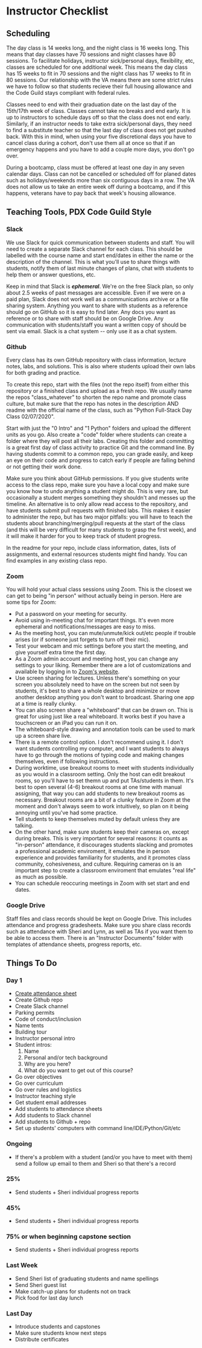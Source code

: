 # Instructor Checklist

## Scheduling

The day class is 14 weeks long, and the night class is 16 weeks long. This means that day classes have 70 sessions and night classes have 80 sessions. To facilitate holidays, instructor sick/personal days, flexibility, etc, classes are scheduled for one additional week. This means the day class has 15 weeks to fit in 70 sessions and the night class has 17 weeks to fit in 80 sessions. Our relationship with the VA means there are some strict rules we have to follow so that students recieve their full housing allowance and the Code Guild stays compliant with federal rules.

Classes need to end with their graduation date on the last day of the 15th/17th week of class. Classes cannot take no breaks and end early. It is up to instructors to schedule days off so that the class does not end early. Similarly, if an instructor needs to take extra sick/personal days, they need to find a substitute teacher so that the last day of class does not get pushed back. With this in mind, when using your five discretional days you have to cancel class during a cohort, don't use them all at once so that if an emergency happens and you have to add a couple more days, you don't go over.

During a bootcamp, class must be offered at least one day in any seven calendar days. Class can not be cancelled or scheduled off for planed dates such as holidays/weekends more than six contiguous days in a row. The VA does not allow us to take an entire week off during a bootcamp, and if this happens, veterans have to pay back that week's housing allowance.

## Teaching Tools, PDX Code Guild Style

### Slack

We use Slack for quick communication between students and staff. You will need to create a separate Slack channel for each class. This should be labelled with the course name and start end/dates in either the name or the description of the channel. This is what you'll use to share things with students, notify them of last minute changes of plans, chat with students to help them or answer questions, etc.

Keep in mind that Slack is ***ephemeral***. We're on the free Slack plan, so only about 2.5 weeks of past messages are accessible. Even if we were on a paid plan, Slack does not work well as a communications archive or a file sharing system. Anything you want to share with students as a reference should go on GitHub so it is easy to find later. Any docs you want as reference or to share with staff should be on Google Drive. Any communication with students/staff you want a written copy of should be sent via email. Slack is a chat system -- only use it as a chat system.

### Github

Every class has its own GitHub repository with class information, lecture notes, labs, and solutions. This is also where students upload their own labs for both grading and practice.

To create this repo, start with the files (not the repo itself) from either this repository or a finished class and upload as a fresh repo. We usually name the repos "class_whatever" to shorten the repo name and promote class culture, but make sure that the repo has notes in the description AND readme with the official name of the class, such as "Python Full-Stack Day Class 02/07/2020".

Start with just the "0 Intro" and "1 Python" folders and upload the different units as you go. Also create a "code" folder where students can create a folder where they will post all their labs. Creating this folder and committing is a great first day of class activity to practice Git and the command line. By having students commit to a common repo, you can grade easily, and keep an eye on their code and progress to catch early if people are falling behind or not getting their work done.

Make sure you think about GitHub permissions. If you give students write access to the class repo, make sure you have a local copy and make sure you know how to undo anything a student might do. This is very rare, but occasionally a student merges something they shouldn't and messes up the timeline. An alternative is to only allow read access to the repository, and have students submit pull requests with finished labs. This makes it easier to administer the repo, but has two major pitfalls: you will have to teach the students about branching/merging/pull requests at the start of the class (and this will be very difficult for many students to grasp the first week), and it will make it harder for you to keep track of student progress.

In the readme for your repo, include class information, dates, lists of assignments, and external resources students might find handy. You can find examples in any existing class repo.

### Zoom

You will hold your actual class sessions using Zoom. This is the closest we can get to being "in person" without actually being in person. Here are some tips for Zoom:

- Put a password on your meeting for security.
- Avoid using in-meeting chat for important things. It's even more ephemeral and notifications/messages are easy to miss.
- As the meeting host, you can mute/unmute/kick out/etc people if trouble arises (or if someone just forgets to turn off their mic).
- Test your webcam and mic settings before you start the meeting, and give yourself extra time the first day.
- As a Zoom admin account and meeting host, you can change any settings to your liking. Remember there are a lot of customizations and available by logging in to [Zoom's website](https://zoom.us/profile).
- Use screen sharing for lectures. Unless there's something on your screen you absolutely need to have on the screen but not seen by students, it's best to share a whole desktop and minimize or move another desktop anything you don't want to broadcast. Sharing one app at a time is really clunky.
- You can also screen share a "whiteboard" that can be drawn on. This is great for using just like a real whiteboard. It works best if you have a touchscreen or an iPad you can run it on.
- The whiteboard-style drawing and annotation tools can be used to mark up a screen share live.
- There is a remote control option. I don't recommend using it. I don't want students controlling my computer, and I want students to always have to go through the motions of typing code and making changes themselves, even if following instructions.
- During worktime, use breakout rooms to meet with students individually as you would in a classroom setting. Only the host can edit breakout rooms, so you'll have to set themn up and put TAs/students in them. It's best to open several (4-6) breakout rooms at one time with manual assigning, that way you can add students to new breakout rooms as necessary. Breakout rooms are a bit of a clunky feature in Zoom at the moment and don't always seem to work intuitively, so plan on it being annoying until you've had some practice.
- Tell students to keep themselves muted by default unless they are talking.
- On the other hand, make sure students keep their cameras on, except during breaks. This is very important for several reasons: it counts as "in-person" attendance, it discourages students slacking and promotes a professional academic enviroment, it emulates the in person experience and provides familiarity for students, and it promotes class community, cohesiveness, and culture. Requiring cameras on is an important step to create a classroom enviroment that emulates "real life" as much as possible.
- You can schedule reoccuring meetings in Zoom with set start and end dates.

### Google Drive

Staff files and class records should be kept on Google Drive. This includes attendance and progress gradesheets. Make sure you share class records such as attendance with Sheri and Lynn, as well as TAs if you want them to be able to access them. There is an "Instructor Documents" folder with templates of attendance sheets, progress reports, etc.

## Things To Do

### Day 1

- [Create attendance sheet](https://docs.google.com/spreadsheets/d/1SEPHXpAQda5-P2B8gHPz1rlVAD7452LhQVrcUJqsId4/edit?usp=sharing)
- Create Github repo
- Create Slack channel
- Parking permits
- Code of conduct/inclusion
- Name tents
- Building tour
- Instructor personal intro
- Student intros:
  1. Name
  2. Personal and/or tech background
  3. Why are you here?
  4. What do you want to get out of this course?
- Go over objectives
- Go over curriculum
- Go over rules and logistics
- Instructor teaching style
- Get student email addresses
- Add students to attendance sheets
- Add students to Slack channel
- Add students to Github + repo
- Set up students' computers with command line/IDE/Python/Git/etc

### Ongoing

- If there's a problem with a student (and/or you have to meet with them) send a follow up email to them and Sheri so that there's a record

### 25%

- Send students + Sheri individual progress reports

### 45%

- Send students + Sheri individual progress reports

### 75% or when beginning capstone section

- Send students + Sheri individual progress reports

### Last Week

- Send Sheri list of graduating students and name spellings
- Send Sheri guest list
- Make catch-up plans for students not on track
- Pick food for last day lunch

### Last Day

- Introduce students and capstones
- Make sure students know next steps
- Distribute certificates

